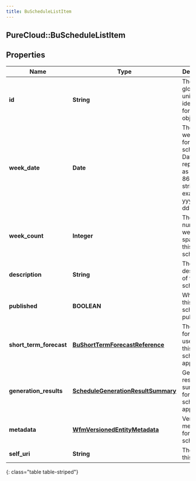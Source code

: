 ```yaml
---
title: BuScheduleListItem
---
```

## PureCloud::BuScheduleListItem

## Properties

|Name | Type | Description | Notes|
|------------ | ------------- | ------------- | -------------|
| **id** | **String** | The globally unique identifier for the object. | [optional] |
| **week_date** | **Date** | The start week date for this schedule. Dates are represented as an ISO-8601 string. For example: yyyy-MM-dd | [optional] |
| **week_count** | **Integer** | The number of weeks spanned by this schedule | [optional] |
| **description** | **String** | The description of this schedule | [optional] |
| **published** | **BOOLEAN** | Whether this schedule is published | [optional] |
| **short_term_forecast** | [**BuShortTermForecastReference**](BuShortTermForecastReference.html) | The forecast used for this schedule, if applicable | [optional] |
| **generation_results** | [**ScheduleGenerationResultSummary**](ScheduleGenerationResultSummary.html) | Generation result summary for this schedule, if applicable | [optional] |
| **metadata** | [**WfmVersionedEntityMetadata**](WfmVersionedEntityMetadata.html) | Version metadata for this schedule | [optional] |
| **self_uri** | **String** | The URI for this object | [optional] |
{: class="table table-striped"}


